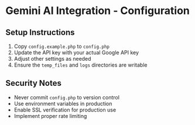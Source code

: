 # Gemini AI Integration - Configuration

## Setup Instructions

1. Copy `config.example.php` to `config.php`
2. Update the API key with your actual Google API key
3. Adjust other settings as needed
4. Ensure the `temp_files` and `logs` directories are writable

## Security Notes

- Never commit `config.php` to version control
- Use environment variables in production
- Enable SSL verification for production use
- Implement proper rate limiting
